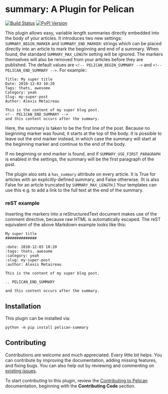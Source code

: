 # summary: A Plugin for Pelican

[![Build Status](https://img.shields.io/github/workflow/status/pelican-plugins/summary/build)](https://github.com/pelican-plugins/summary/actions) [![PyPI Version](https://img.shields.io/pypi/v/pelican-summary)](https://pypi.org/project/pelican-summary/)

This plugin allows easy, variable length summaries directly embedded into the
body of your articles. It introduces two new settings: `SUMMARY_BEGIN_MARKER`
and `SUMMARY_END_MARKER`: strings which can be placed directly into an article
to mark the beginning and end of a summary. When found, the standard
`SUMMARY_MAX_LENGTH` setting will be ignored. The markers themselves will also
be removed from your articles before they are published. The default values
are `<!-- PELICAN_BEGIN_SUMMARY -->` and `<!-- PELICAN_END_SUMMARY -->`.
For example::

    Title: My super title
    Date: 2010-12-03 10:20
    Tags: thats, awesome
    Category: yeah
    Slug: my-super-post
    Author: Alexis Metaireau

    This is the content of my super blog post.
    <!-- PELICAN_END_SUMMARY -->
    and this content occurs after the summary.

Here, the summary is taken to be the first line of the post. Because no
beginning marker was found, it starts at the top of the body. It is possible
to leave out the end marker instead, in which case the summary will start at the
beginning marker and continue to the end of the body.

If no beginning or end marker is found, and if `SUMMARY_USE_FIRST_PARAGRAPH`
is enabled in the settings, the summary will be the first paragraph of the post.

The plugin also sets a `has_summary` attribute on every article. It is True
for articles with an explicitly-defined summary, and False otherwise.  (It is
also False for an article truncated by `SUMMARY_MAX_LENGTH`.)  Your templates
can use this e.g. to add a link to the full text at the end of the summary.

### reST example

Inserting the markers into a reStructuredText document makes use of the
comment directive, because raw HTML is automatically escaped. The reST equivalent of the above Markdown example looks like this:

    My super title
    ##############

    :date: 2010-12-03 10:20
    :tags: thats, awesome
    :category: yeah
    :slug: my-super-post
    :author: Alexis Metaireau

    This is the content of my super blog post.

    .. PELICAN_END_SUMMARY

    and this content occurs after the summary.

Installation
------------

This plugin can be installed via:

    python -m pip install pelican-summary

Contributing
------------

Contributions are welcome and much appreciated. Every little bit helps. You can contribute by improving the documentation, adding missing features, and fixing bugs. You can also help out by reviewing and commenting on [existing issues][].

To start contributing to this plugin, review the [Contributing to Pelican][] documentation, beginning with the **Contributing Code** section.

[existing issues]: https://github.com/pelican-plugins/summary/issues
[Contributing to Pelican]: https://docs.getpelican.com/en/latest/contribute.html
